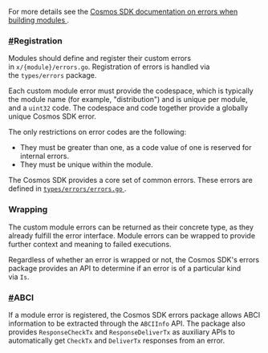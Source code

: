 For more details see the [Cosmos SDK documentation on errors when building modules ](https://docs.cosmos.network/v0.45/building-modules/errors.html).

### [#](https://ida.interchain.io/academy/2-cosmos-concepts/5-modules.html#registration)Registration

Modules should define and register their custom errors in `x/{module}/errors.go`. Registration of errors is handled via the `types/errors` package.

Each custom module error must provide the codespace, which is typically the module name (for example, "distribution") and is unique per module, and a `uint32` code. The codespace and code together provide a globally unique Cosmos SDK error.

The only restrictions on error codes are the following:

-   They must be greater than one, as a code value of one is reserved for internal errors.
-   They must be unique within the module.



The Cosmos SDK provides a core set of common errors. These errors are defined in [`types/errors/errors.go` ](https://github.com/cosmos/cosmos-sdk/blob/master/types/errors/errors.go).


### Wrapping

The custom module errors can be returned as their concrete type, as they already fulfill the error interface. Module errors can be wrapped to provide further context and meaning to failed executions.

Regardless of whether an error is wrapped or not, the Cosmos SDK's errors package provides an API to determine if an error is of a particular kind via `Is`.

### [#](https://ida.interchain.io/academy/2-cosmos-concepts/5-modules.html#abci)ABCI

If a module error is registered, the Cosmos SDK errors package allows ABCI information to be extracted through the `ABCIInfo` API. The package also provides `ResponseCheckTx` and `ResponseDeliverTx` as auxiliary APIs to automatically get `CheckTx` and `DeliverTx` responses from an error.